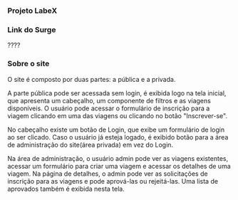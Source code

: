 ### Projeto LabeX

### Link do Surge
????

### Sobre o site

O site é composto por duas partes: a pública e a privada.

A parte pública pode ser acessada sem login, é exibida logo
na tela inicial, que apresenta um cabeçalho, um componente
de filtros e as viagens disponíveis. O usuário pode acessar o
formulário de inscrição para a viagem clicando em uma das viagens 
ou clicando no botão "Inscrever-se".

No cabeçalho existe um botão de Login, que exibe um formulário
de login ao ser clicado. Caso o usuário já esteja logado, é exibido
botão para a área de administração do site(área privada) em vez do Login.

Na área de administração, o usuário admin pode ver as viagens existentes,
acessar um formulário para criar uma viagem e acessar os detalhes de uma
viagem. Na página de detalhes, o admin pode ver as solicitações de inscrição
para as viagens e pode aprová-las ou rejeitá-las. Uma lista de aprovados também
é exibida nesta tela.